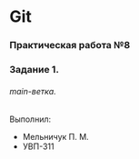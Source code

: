 # Git
### Практическая работа №8
### Задание 1.
###### main-ветка. 

Выполнил:
* Mельничук П. М. 
* УВП-311
